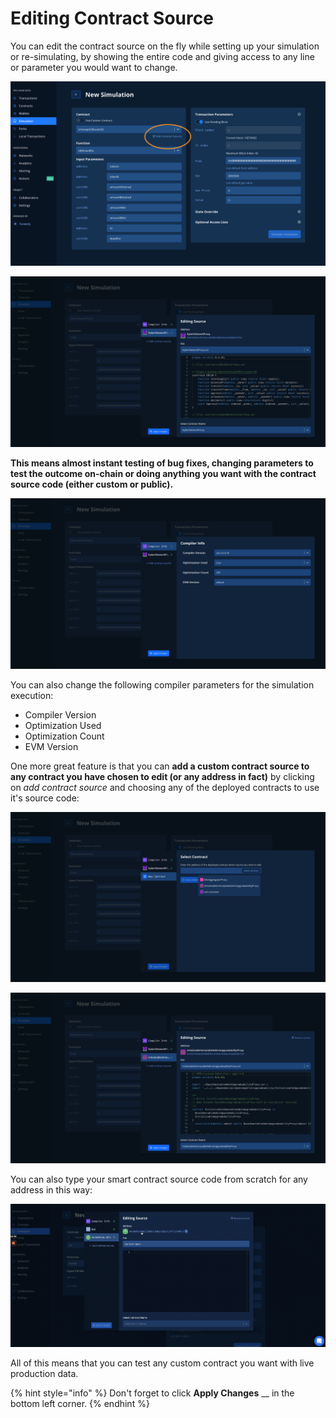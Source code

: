 # Editing Contract Source

You can edit the contract source on the fly while setting up your simulation or re-simulating, by showing the entire code and giving access to any line or parameter you would want to change.

![](<../../.gitbook/assets/Screenshot 2022-02-25 at 10.44.44.png>)

![](<../../.gitbook/assets/Screenshot 2021-10-15 at 09.11.40.png>)

**This means almost instant testing of bug fixes, changing parameters to test the outcome on-chain or doing anything you want with the contract source code (either custom or public).**

![](<../../.gitbook/assets/Screenshot 2021-10-15 at 09.12.24.png>)

You can also change the following compiler parameters for the simulation execution:

* Compiler Version
* Optimization Used
* Optimization Count
* EVM Version

One more great feature is that you can **add a custom contract source to any contract you have chosen to edit (or any address in fact)** by clicking on _add contract source_ and choosing any of the deployed contracts to use it's source code:

![](<../../.gitbook/assets/Screenshot 2021-10-15 at 09.13.05.png>)

![](<../../.gitbook/assets/Screenshot 2021-10-15 at 09.14.00.png>)

You can also type your smart contract source code from scratch for any address in this way:

![](<../../.gitbook/assets/Screenshot 2021-10-15 at 10.05.06.png>)

All of this means that you can test any custom contract you want with live production data.

{% hint style="info" %}
Don't forget to click **Apply Changes** __ in the bottom left corner.&#x20;
{% endhint %}
